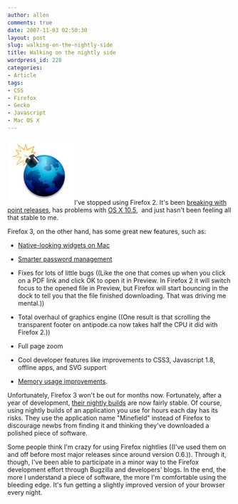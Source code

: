 ```yaml
---
author: allen
comments: true
date: 2007-11-03 02:50:30
layout: post
slug: walking-on-the-nightly-side
title: Walking on the nightly side
wordpress_id: 228
categories:
- Article
tags:
- CSS
- Firefox
- Gecko
- Javascript
- Mac OS X
---
```


![The Minefield logo.](/images/wp-uploads/2007/11/minefield.jpg)I've stopped using Firefox 2. It's been [breaking with point releases](http://developer.mozilla.org/devnews/index.php/2007/10/22/firefox-2008-update-to-be-updated/), has problems with [OS X 10.5](http://boomswaggerboom.wordpress.com/2007/10/18/the-status-of-firefox-2008-on-mac-os-x-105/),  and just hasn't been feeling all that stable to me.

Firefox 3, on the other hand, has some great new features, such as:



* [Native-looking widgets on Mac](http://boomswaggerboom.wordpress.com/2007/05/24/latest-mac-os-x-firefox-nightly-build-has-native-form-controls/)

* [Smarter password management](http://www.antipode.ca/2007/the-dialog-is-dead-long-live-the-bar/)

* Fixes for lots of little bugs ((Like the one that comes up when you click on a PDF link and click OK to open it in Preview. In Firefox 2 it will switch focus to the opened file in Preview, but Firefox will start bouncing in the dock to tell you that the file finished downloading. That was driving me mental.))

* Total overhaul of graphics engine ((One result is that scrolling the transparent footer on antipode.ca now takes half the CPU it did with Firefox 2.))

* Full page zoom

* Cool developer features like improvements to CSS3, Javascript 1.8, offline apps, and SVG support

* [Memory usage improvements](http://www.squarefree.com/2007/09/20/firefox-memory-usage-and-memory-leak-news/).


Unfortunately, Firefox 3 won't be out for months now. Fortunately, after a year of development, [their nightly builds](http://ftp.mozilla.org/pub/mozilla.org/firefox/nightly/latest-trunk/) are now fairly stable. Of course, using nightly builds of an application you use for hours each day has its risks. They use the application name "Minefield" instead of Firefox to discourage newbs from finding it and thinking they've downloaded a polished piece of software.

Some people think I'm crazy for using Firefox nightlies ((I've used them on and off before most major releases since around version 0.6.)). Through it, though, I've been able to participate in a minor way to the Firefox development effort through Bugzilla and developers' blogs. In the end, the more I understand a piece of software, the more I'm comfortable using the bleeding edge. It's fun getting a slightly improved version of your browser every night.
